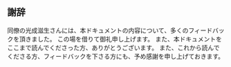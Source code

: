 ## 謝辞

同僚の光成滋生さんには、本ドキュメントの内容について、多くのフィードバックを頂きました。
この場を借りて御礼申し上げます。
また、本ドキュメントをここまで読んでくださった方、ありがとうございます。
また、これから読んでくださる方、フィードバックを下さる方にも、予め感謝を申し上げておきます。


